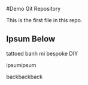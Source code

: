 #Demo Git Repository

This is the first file in this repo.

## Ipsum Below

tattoed banh mi bespoke DIY


ipsumipsum

backbackback